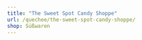 ```yaml
---
title: "The Sweet Spot Candy Shoppe"
url: /quechee/the-sweet-spot-candy-shoppe/
shop: Süßwaren
---
```

